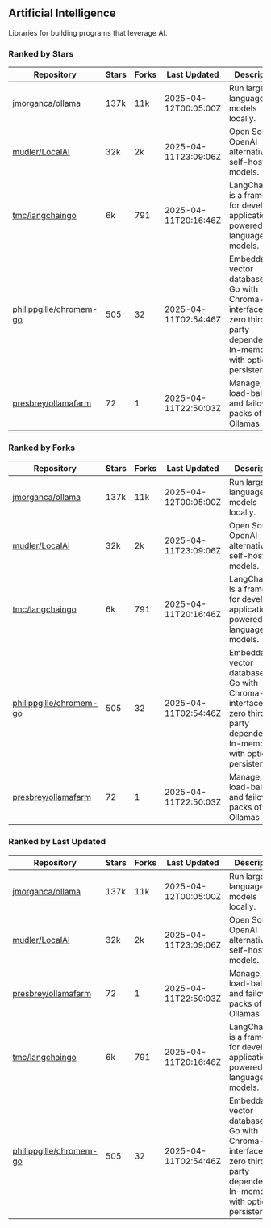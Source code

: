 ## Artificial Intelligence

Libraries for building programs that leverage AI.

### Ranked by Stars

| Repository | Stars | Forks | Last Updated | Description | 
|------------|-------|-------|--------------|-------------|
| [jmorganca/ollama](https://github.com/jmorganca/ollama) | 137k | 11k | 2025-04-12T00:05:00Z |  Run large language models locally. |
| [mudler/LocalAI](https://github.com/mudler/LocalAI) | 32k | 2k | 2025-04-11T23:09:06Z |  Open Source OpenAI alternative, self-host AI models. |
| [tmc/langchaingo](https://github.com/tmc/langchaingo) | 6k | 791 | 2025-04-11T20:16:46Z |  LangChainGo is a framework for developing applications powered by language models. |
| [philippgille/chromem-go](https://github.com/philippgille/chromem-go) | 505 | 32 | 2025-04-11T02:54:46Z |  Embeddable vector database for Go with Chroma-like interface and zero third-party dependencies. In-memory with optional persistence. |
| [presbrey/ollamafarm](https://github.com/presbrey/ollamafarm) | 72 | 1 | 2025-04-11T22:50:03Z |  Manage, load-balance, and failover packs of Ollamas |

### Ranked by Forks

| Repository | Stars | Forks | Last Updated | Description | 
|------------|-------|-------|--------------|-------------|
| [jmorganca/ollama](https://github.com/jmorganca/ollama) | 137k | 11k | 2025-04-12T00:05:00Z |  Run large language models locally. |
| [mudler/LocalAI](https://github.com/mudler/LocalAI) | 32k | 2k | 2025-04-11T23:09:06Z |  Open Source OpenAI alternative, self-host AI models. |
| [tmc/langchaingo](https://github.com/tmc/langchaingo) | 6k | 791 | 2025-04-11T20:16:46Z |  LangChainGo is a framework for developing applications powered by language models. |
| [philippgille/chromem-go](https://github.com/philippgille/chromem-go) | 505 | 32 | 2025-04-11T02:54:46Z |  Embeddable vector database for Go with Chroma-like interface and zero third-party dependencies. In-memory with optional persistence. |
| [presbrey/ollamafarm](https://github.com/presbrey/ollamafarm) | 72 | 1 | 2025-04-11T22:50:03Z |  Manage, load-balance, and failover packs of Ollamas |

### Ranked by Last Updated

| Repository | Stars | Forks | Last Updated | Description | 
|------------|-------|-------|--------------|-------------|
| [jmorganca/ollama](https://github.com/jmorganca/ollama) | 137k | 11k | 2025-04-12T00:05:00Z |  Run large language models locally. |
| [mudler/LocalAI](https://github.com/mudler/LocalAI) | 32k | 2k | 2025-04-11T23:09:06Z |  Open Source OpenAI alternative, self-host AI models. |
| [presbrey/ollamafarm](https://github.com/presbrey/ollamafarm) | 72 | 1 | 2025-04-11T22:50:03Z |  Manage, load-balance, and failover packs of Ollamas |
| [tmc/langchaingo](https://github.com/tmc/langchaingo) | 6k | 791 | 2025-04-11T20:16:46Z |  LangChainGo is a framework for developing applications powered by language models. |
| [philippgille/chromem-go](https://github.com/philippgille/chromem-go) | 505 | 32 | 2025-04-11T02:54:46Z |  Embeddable vector database for Go with Chroma-like interface and zero third-party dependencies. In-memory with optional persistence. |


